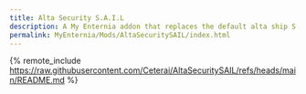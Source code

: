 ```yaml
---
title: Alta Security S.A.I.L
description: A My Enternia addon that replaces the default alta ship S.A.I.L. assistant with an alta security version, including a protrait of an alta guard. Hope you enjoy!
permalink: MyEnternia/Mods/AltaSecuritySAIL/index.html
---
```


{% remote_include https://raw.githubusercontent.com/Ceterai/AltaSecuritySAIL/refs/heads/main/README.md %}
